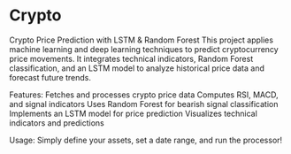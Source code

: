 # Crypto

Crypto Price Prediction with LSTM & Random Forest
This project applies machine learning and deep learning techniques to predict cryptocurrency price movements. It integrates technical indicators, Random Forest classification, and an LSTM model to analyze historical price data and forecast future trends.

Features:
Fetches and processes crypto price data
Computes RSI, MACD, and signal indicators
Uses Random Forest for bearish signal classification
Implements an LSTM model for price prediction
Visualizes technical indicators and predictions

Usage: Simply define your assets, set a date range, and run the processor!

